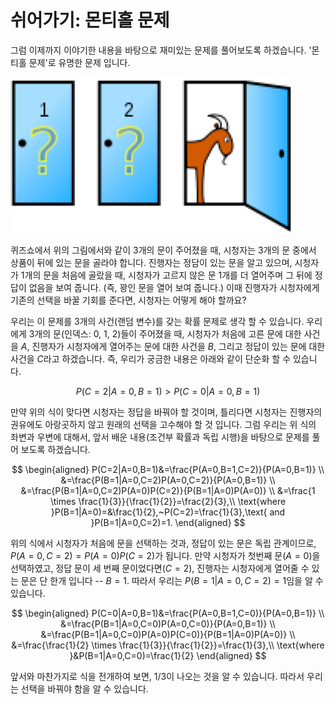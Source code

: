 # 쉬어가기: 몬티홀 문제

그럼 이제까지 이야기한 내용을 바탕으로 재미있는 문제를 풀어보도록 하겠습니다. '몬티홀 문제'로 유명한 문제 입니다.

![몬티홀 문제](../assets/appendix-monty_hall.png)

퀴즈쇼에서 위의 그림에서와 같이 3개의 문이 주어졌을 때, 시청자는 3개의 문 중에서 상품이 뒤에 있는 문을 골라야 합니다. 진행자는 정담이 있는 문을 알고 있으며, 시청자가 1개의 문을 처음에 골랐을 때, 시청자가 고르지 않은 문 1개를 더 열어주며 그 뒤에 정답이 없음을 보여 줍니다. (즉, 꽝인 문을 열어 보여 줍니다.) 이때 진행자가 시청자에게 기존의 선택을 바꿀 기회를 준다면, 시청자는 어떻게 해야 할까요?

우리는 이 문제를 3개의 사건(랜덤 변수)를 갖는 확률 문제로 생각 할 수 있습니다. 우리에게 3개의 문(인덱스: 0, 1, 2)들이 주어졌을 때, 시청자가 처음에 고른 문에 대한 사건을 $A$, 진행자가 시청자에게 열어주는 문에 대한 사건을 $B$, 그리고 정답이 있는 문에 대한 사건을 $C$라고 하겠습니다. 즉, 우리가 궁금한 내용은 아래와 같이 단순화 할 수 있습니다.

$$
P(C=2|A=0,B=1)>P(C=0|A=0,B=1)
$$

만약 위의 식이 맞다면 시청자는 정답을 바꿔야 할 것이며, 틀리다면 시청자는 진행자의 권유에도 아랑곳하지 않고 원래의 선택을 고수해야 할 것 입니다. 그럼 우리는 위 식의 좌변과 우변에 대해서, 앞서 배운 내용(조건부 확률과 독립 시행)을 바탕으로 문제를 풀어 보도록 하겠습니다.

$$
\begin{aligned}
P(C=2|A=0,B=1)&=\frac{P(A=0,B=1,C=2)}{P(A=0,B=1)} \\
&=\frac{P(B=1|A=0,C=2)P(A=0,C=2)}{P(A=0,B=1)} \\
&=\frac{P(B=1|A=0,C=2)P(A=0)P(C=2)}{P(B=1|A=0)P(A=0)} \\
&=\frac{1 \times \frac{1}{3}}{\frac{1}{2}}=\frac{2}{3},\\
\text{where }P(B=1|A=0)=&\frac{1}{2},~P(C=2)=\frac{1}{3},\text{ and }P(B=1|A=0,C=2)=1.
\end{aligned}
$$

위의 식에서 시청자가 처음에 문을 선택하는 것과, 정답이 있는 문은 독립 관계이므로, $P(A=0,C=2)=P(A=0)P(C=2)$가 됩니다. 만약 시청자가 첫번째 문($A=0$)을 선택하였고, 정답 문이 세 번째 문이었다면($C=2$), 진행자는 시청자에게 열어줄 수 있는 문은 단 한개 입니다 -- $B=1$. 따라서 우리는 $P(B=1|A=0,C=2)=1$임을 알 수 있습니다.

$$
\begin{aligned}
P(C=0|A=0,B=1)&=\frac{P(A=0,B=1,C=0)}{P(A=0,B=1)} \\
&=\frac{P(B=1|A=0,C=0)P(A=0,C=0)}{P(A=0,B=1)} \\
&=\frac{P(B=1|A=0,C=0)P(A=0)P(C=0)}{P(B=1|A=0)P(A=0)} \\
&=\frac{\frac{1}{2} \times \frac{1}{3}}{\frac{1}{2}}=\frac{1}{3},\\
\text{where }&P(B=1|A=0,C=0)=\frac{1}{2}
\end{aligned}
$$

앞서와 마찬가지로 식을 전개하여 보면, $1/3$이 나오는 것을 알 수 있습니다. 따라서 우리는 선택을 바꿔야 함을 알 수 있습니다.